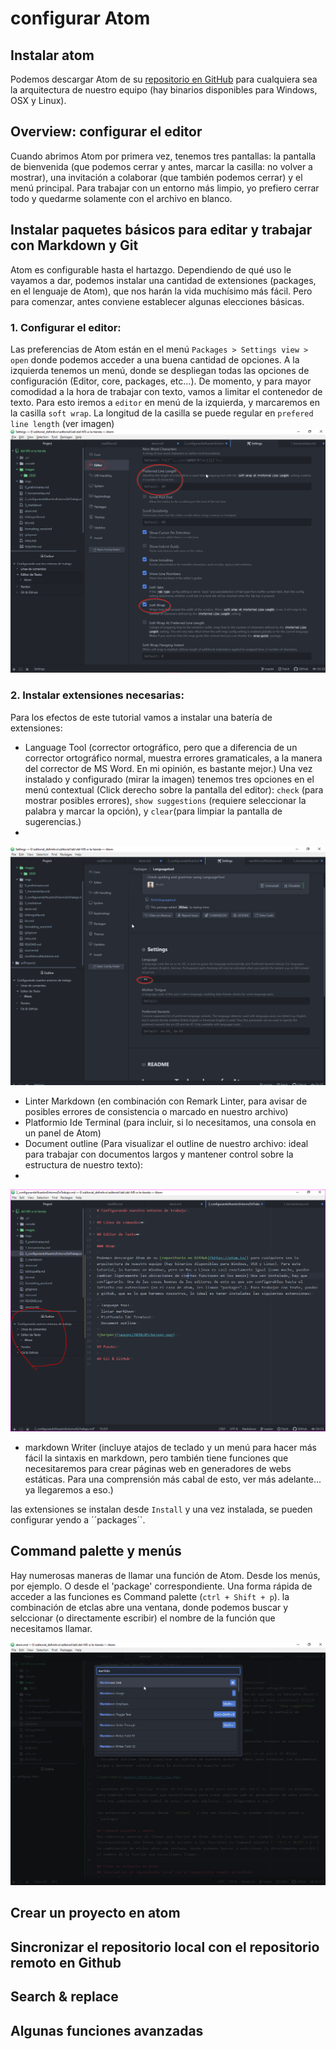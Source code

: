 # configurar Atom

## Instalar atom
Podemos descargar Atom de su [repositorio en GitHub](https://atom.io/) para cualquiera sea la arquitectura de nuestro equipo (hay binarios disponibles para Windows, OSX y Linux).
## Overview: configurar el editor
Cuando abrimos Atom por primera vez, tenemos tres pantallas: la pantalla de bienvenida (que podemos cerrar y antes, marcar la casilla: no volver a mostrar), una invitación a colaborar (que también podemos cerrar) y el menú principal. Para trabajar con un entorno más limpio, yo prefiero cerrar todo y quedarme solamente con el archivo en blanco.
## Instalar paquetes básicos para editar y trabajar con  Markdown y Git
Atom es configurable hasta el hartazgo. Dependiendo de qué uso le vayamos a dar, podemos instalar una cantidad de extensiones (packages, en el lenguaje de Atom), que nos harán la vida muchísimo más fácil. Pero para comenzar, antes conviene establecer algunas elecciones básicas.
### 1. Configurar el editor:
Las preferencias de Atom están en el menú ``Packages > Settings view > open`` donde podemos acceder a una buena cantidad de opciones. A la izquierda tenemos un menú, donde se despliegan todas las opciones de configuración (Editor, core, packages, etc...). De momento, y para mayor comodidad a la hora de trabajar con texto, vamos a limitar el contenedor de texto.  Para esto iremos a ``editor`` en menú de la izquierda, y marcaremos en la casilla ``soft wrap``. La longitud de la casilla se puede regular en ``prefered line length`` (ver imagen)
![configurar editor](images/2020/05/configurar-editor.png)
### 2. Instalar extensiones necesarias:
Para los efectos de este tutorial vamos a instalar una batería de extensiones:
- Language Tool (corrector ortográfico, pero que a diferencia de un corrector ortográfico normal, muestra errores gramaticales, a la manera del corrector de MS Word. En mi opinión, es bastante mejor.) Una vez instalado y configurado (mirar la imagen) tenemos tres opciones en el menú contextual (Click derecho sobre la pantalla del editor): ``check`` (para mostrar posibles errores), ``show suggestions`` (requiere seleccionar la palabra y marcar la opción), y ``clear``(para limpiar la pantalla de sugerencias.)
-
![languageTool configuración](images/2020/05/languageToolConfigLang.png)

- Linter Markdown (en combinación con Remark Linter, para avisar de posibles errores de consistencia o marcado en nuestro archivo)
- Platformio Ide Terminal (para incluir, si lo necesitamos, una consola en un panel de Atom)
- Document outline (Para visualizar el outline de nuestro archivo: ideal para trabajar con documentos largos y mantener control sobre la estructura de nuestro texto):
-
![outliner](images/2020/05/outline.PNG)

- markdown Writer (incluye atajos de teclado y un menú para hacer más fácil la sintaxis en markdown, pero también tiene funciones que necesitaremos para crear páginas web en generadores de webs estáticas. Para una comprensión más cabal de esto, ver más adelante... ya llegaremos a eso.)

las extensiones se instalan desde ``Install`` y una vez instalada, se pueden configurar yendo a ´´packages``.

## Command palette y menús
Hay numerosas maneras de llamar una función de Atom. Desde los menús, por ejemplo. O desde el 'package' correspondiente. Una forma rápida de acceder a las funciones es Command palette (``ctrl + Shift + p``). la combinación de etclas abre una ventana, donde podemos buscar y selccionar (o directamente escribir) el nombre de la función que necesitamos llamar.

![commandPalette](images/2020/05/commandPalette.png)

## Crear un proyecto en atom
## Sincronizar el repositorio local con el repositorio remoto en Github
## Search & replace
## Algunas funciones avanzadas

